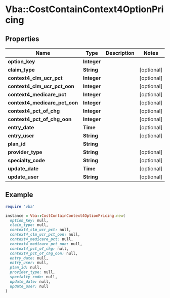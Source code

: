 # Vba::CostContainContext4OptionPricing

## Properties

| Name | Type | Description | Notes |
| ---- | ---- | ----------- | ----- |
| **option_key** | **Integer** |  |  |
| **claim_type** | **String** |  | [optional] |
| **context4_clm_ucr_pct** | **Integer** |  | [optional] |
| **context4_clm_ucr_pct_oon** | **Integer** |  | [optional] |
| **context4_medicare_pct** | **Integer** |  | [optional] |
| **context4_medicare_pct_oon** | **Integer** |  | [optional] |
| **context4_pct_of_chg** | **Integer** |  | [optional] |
| **context4_pct_of_chg_oon** | **Integer** |  | [optional] |
| **entry_date** | **Time** |  | [optional] |
| **entry_user** | **String** |  | [optional] |
| **plan_id** | **String** |  |  |
| **provider_type** | **String** |  | [optional] |
| **specialty_code** | **String** |  | [optional] |
| **update_date** | **Time** |  | [optional] |
| **update_user** | **String** |  | [optional] |

## Example

```ruby
require 'vba'

instance = Vba::CostContainContext4OptionPricing.new(
  option_key: null,
  claim_type: null,
  context4_clm_ucr_pct: null,
  context4_clm_ucr_pct_oon: null,
  context4_medicare_pct: null,
  context4_medicare_pct_oon: null,
  context4_pct_of_chg: null,
  context4_pct_of_chg_oon: null,
  entry_date: null,
  entry_user: null,
  plan_id: null,
  provider_type: null,
  specialty_code: null,
  update_date: null,
  update_user: null
)
```

